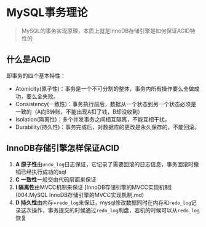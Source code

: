 # MySQL事务理论

> MySQL的事务实现原理，本质上就是InnoDB存储引擎是如何保证ACID特性的

## 什么是ACID
即事务的四个基本特性：
- Atomicity(原子性)：事务是一个不可分割的整体，事务内所有操作要么全做成功，要么全失败。
- Consistency(一致性)：事务执行前后，数据从一个状态到另一个状态必须是一致的（A向B转账，不能出现A扣了钱，B却没收到）
- Isolation(隔离性)：多个并发事务之间相互隔离，不能互相干扰。
- Durability(持久性)：事务完成后，对数据库的更改是永久保存的，不能回滚。

## InnoDB存储引擎怎样保证ACID
1. **A 原子性**由`undo_log`日志保证，它记录了需要回滚的日志信息，事务回滚时撤销已经执行成功的sql
2. **C 一致性**一般交由代码层面来保证
3. **I 隔离性**由MVCC机制来保证 [InnoDB存储引擎的MVCC实现机制](004.MySQL InnoDB存储引擎的MVCC实现机制.md)
4. **D 持久性**由内存+`redo_log`来保证，mysql修改数据同时在内存和`redo_log`记录这次操作，事务提交的时候通过`redo_log`刷盘，宕机的时候可以从`redo_log`恢复